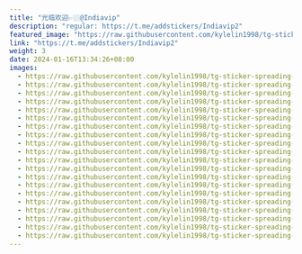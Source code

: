 ```yaml
---
title: "光临欢迎👉🏼@Indiavip"
description: "regular: https://t.me/addstickers/Indiavip2"
featured_image: "https://raw.githubusercontent.com/kylelin1998/tg-sticker-spreading-worldwide-images/main/img/e1079e6b-98aa-4694-90da-9bc341020a10.jpg"
link: "https://t.me/addstickers/Indiavip2"
weight: 3
date: 2024-01-16T13:34:26+08:00
images:
  - https://raw.githubusercontent.com/kylelin1998/tg-sticker-spreading-worldwide-images/main/img/e1079e6b-98aa-4694-90da-9bc341020a10.jpg
  - https://raw.githubusercontent.com/kylelin1998/tg-sticker-spreading-worldwide-images/main/img/1fb0404f-f2fc-41b4-958b-1a9e313d638a.jpg
  - https://raw.githubusercontent.com/kylelin1998/tg-sticker-spreading-worldwide-images/main/img/5635ce40-62f8-4eb3-8b73-f18102312d2d.jpg
  - https://raw.githubusercontent.com/kylelin1998/tg-sticker-spreading-worldwide-images/main/img/133692e4-f8ac-4452-8ed2-d39e81373a65.jpg
  - https://raw.githubusercontent.com/kylelin1998/tg-sticker-spreading-worldwide-images/main/img/f631797d-e762-4699-9b9e-5f68c1403f22.jpg
  - https://raw.githubusercontent.com/kylelin1998/tg-sticker-spreading-worldwide-images/main/img/fe039d07-c389-4616-8d62-556c601dad8f.jpg
  - https://raw.githubusercontent.com/kylelin1998/tg-sticker-spreading-worldwide-images/main/img/37a6ac5c-f953-4018-88b7-5b46978b60f4.jpg
  - https://raw.githubusercontent.com/kylelin1998/tg-sticker-spreading-worldwide-images/main/img/c80e5e16-1083-4119-9630-a711ff85bc60.jpg
  - https://raw.githubusercontent.com/kylelin1998/tg-sticker-spreading-worldwide-images/main/img/09fe22b2-183a-4403-9346-fc385f259a98.jpg
  - https://raw.githubusercontent.com/kylelin1998/tg-sticker-spreading-worldwide-images/main/img/10b21bb2-5604-446e-930c-4b1ae3d7f50e.jpg
  - https://raw.githubusercontent.com/kylelin1998/tg-sticker-spreading-worldwide-images/main/img/2f8174f8-3326-4792-a2ea-91768eff5d58.jpg
  - https://raw.githubusercontent.com/kylelin1998/tg-sticker-spreading-worldwide-images/main/img/37aa2a5f-2409-488a-b119-2c0589a78c3e.jpg
  - https://raw.githubusercontent.com/kylelin1998/tg-sticker-spreading-worldwide-images/main/img/6d69df5e-f291-4b71-9e4c-40cecefa52f7.jpg
  - https://raw.githubusercontent.com/kylelin1998/tg-sticker-spreading-worldwide-images/main/img/38424341-d82d-4e59-b331-4a29391c175f.jpg
  - https://raw.githubusercontent.com/kylelin1998/tg-sticker-spreading-worldwide-images/main/img/31377f3b-77a4-48a9-9277-15c46fd637c1.jpg
  - https://raw.githubusercontent.com/kylelin1998/tg-sticker-spreading-worldwide-images/main/img/e117b7e7-4ae6-42bb-9430-7126d9ed4fcd.jpg
  - https://raw.githubusercontent.com/kylelin1998/tg-sticker-spreading-worldwide-images/main/img/3493785e-c6b6-48f5-848e-9466feb2baa2.jpg
  - https://raw.githubusercontent.com/kylelin1998/tg-sticker-spreading-worldwide-images/main/img/d3d46f6f-bb88-4357-a88a-6d42bc62aa00.jpg
  - https://raw.githubusercontent.com/kylelin1998/tg-sticker-spreading-worldwide-images/main/img/ec97acfe-6de5-4808-ab74-d05cb04c80e2.jpg
  - https://raw.githubusercontent.com/kylelin1998/tg-sticker-spreading-worldwide-images/main/img/a01990cb-97a2-4e48-8bee-57356a112626.jpg
---
```

